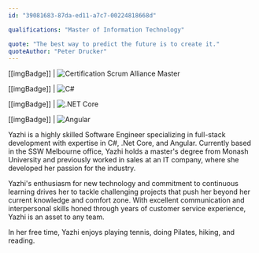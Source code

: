 ```yaml
---
id: "39081683-87da-ed11-a7c7-00224818668d"

qualifications: "Master of Information Technology"

quote: "The best way to predict the future is to create it."
quoteAuthor: "Peter Drucker"
---
```


[[imgBadge]]
| ![Certification Scrum Alliance Master](../badges/Certification-scrumalliance-master.png)

[[imgBadge]]
| ![C#](../badges/Developer-c-sharp.png)

[[imgBadge]]
| ![.NET Core](../badges/Developer-dotnet-core.png)

[[imgBadge]]
| ![Angular](../badges/Developer-angular.png)

Yazhi is a highly skilled Software Engineer specializing in full-stack development with expertise in C#, .Net Core, and Angular. Currently based in the SSW Melbourne office, Yazhi holds a master's degree from Monash University and previously worked in sales at an IT company, where she developed her passion for the industry.

Yazhi's enthusiasm for new technology and commitment to continuous learning drives her to tackle challenging projects that push her beyond her current knowledge and comfort zone. With excellent communication and interpersonal skills honed through years of customer service experience, Yazhi is an asset to any team.

In her free time, Yazhi enjoys playing tennis, doing Pilates, hiking, and reading.
